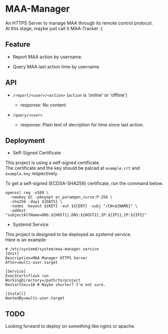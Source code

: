 # MAA-Manager

An HTTPS Server to manage MAA through its remote control protocol.  
At this stage, maybe just call it MAA-Tracker :(

## Feature

- Report MAA action by username.

- Query MAA last action time by username.

## API

- `/report/<user>/<action>` (`action` is 'online' or 'offline')

    - response: No content.

- `/query/<user>`

    - response: Plain text of decription for time since last action.

## Deployment

- Self-Signed Certificate

This project is using a self-signed certificate.  
The certificate and the key should be palced at `example.crt` and `example.key` respectively.

To get a self-signed (ECDSA-SHA256) certificate, run the command below.

    openssl req -x509 \
      -newkey EC -pkeyopt ec_paramgen_curve:P-256 \
      -sha256 -days ${DAYS} \
      -nodes -keyout ${KEY} -out ${CERT} -subj "/CN=${NAME}" \
      -addext "subjectAltName=DNS:${HOST1},DNS:${HOST2},IP:${IP1},IP:${IP2}"

- Systemd Service

This project is designed to be deployed as systemd service.  
Here is an example:

    # /etc/systemd/system/maa-manager.service
    [Unit]
    Description=MAA Manager HTTPS Server
    After=multi-user.target
    
    [Service]
    ExecStart=flask run
    WorkingDirectory=/path/to/project
    RestartSec=10 # Maybe shorter? I'm not sure.
    
    [Install]
    WantedBy=multi-user.target

## TODO

Looking forward to deploy on something like nginx or apache.
